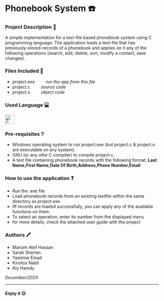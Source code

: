 # Phonebook System :phone:
### Project Description :page_facing_up:
A simple implementation for a text-file based phonebook system using C programming language. The application loads a text-file that has previously-stored-records of a phonebook and applies on it any of the following operations (search, add, delete, sort, modify a contact, save changes).

### Files Included 📁
- project.exe  &nbsp;&nbsp;&nbsp;&nbsp;&nbsp;&nbsp;&nbsp; _run the app from this file_
- project.c   &nbsp;&nbsp;&nbsp;&nbsp;&nbsp;&nbsp;&nbsp;   _source code_
- project.o   &nbsp;&nbsp;&nbsp;&nbsp;&nbsp;&nbsp;&nbsp;   _object code_

### Used Language 💻

<img src="https://upload.wikimedia.org/wikipedia/commons/1/19/C_Logo.png" alt="C" width="30" height="30">  

### Pre-requisites ❔
- Windows operating system to run project.exe (but project.c & project.o are executable on any system).
- GNU (or any othe C compiler) to compile project.c.
- A text file containing phonebook records with the following format:    __Last Name,First Name,Date Of Birth,Address,Phone Number,Email__

### How to use the application :question:
- Run the .exe file
- Load phonebook records from an existing textfile within the same directory as project.exe
- Iff records are loaded successfully, you can apply any of the available functions on them.
- To select an operation, enter its number from the displayed menu
- for more details, check the attached user guide with the project


### Authors 🖊️
- Mariam Atef Hassan
- Sarah Sherien
- Yasmine Emad
- Kirollos Nabil
- Aly Hamdy

_December/2020_

<hr>

#### Enjoy it 😉
